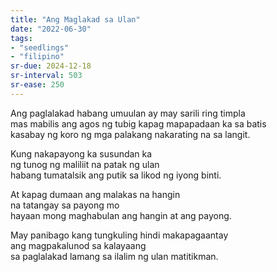 ```yaml
---
title: "Ang Maglakad sa Ulan"
date: "2022-06-30"
tags:
- "seedlings"
- "filipino"
sr-due: 2024-12-18
sr-interval: 503
sr-ease: 250
---
```


Ang paglalakad habang umuulan ay may sarili ring timpla  
mas mabilis ang agos ng tubig kapag mapapadaan ka sa batis  
kasabay ng koro ng mga palakang nakarating na sa langit.  

Kung nakapayong ka susundan ka  
ng tunog ng maliliit na patak ng ulan  
habang tumatalsik ang putik sa likod ng iyong binti.  

At kapag dumaan ang malakas na hangin  
na tatangay sa payong mo  
hayaan mong maghabulan ang hangin at ang payong.  

May panibago kang tungkuling hindi makapagaantay  
ang magpakalunod sa kalayaang  
sa paglalakad lamang sa ilalim ng ulan matitikman.  